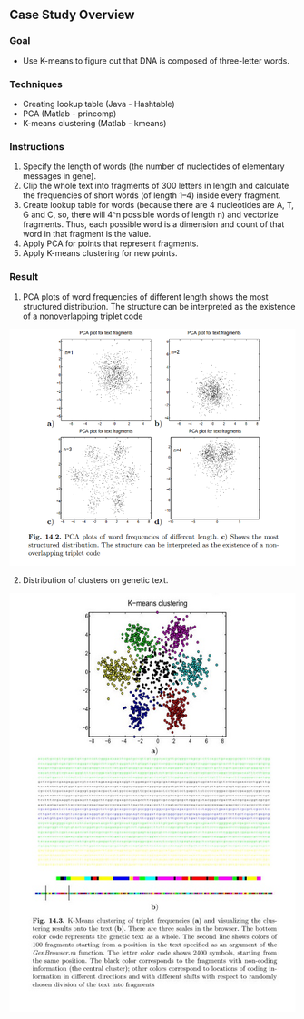 [//]: # (Image References)

[image1]: ./images/PCA.PNG "PCA"
[image2]: ./images/K-means.jpg "K-means"

## Case Study Overview

### Goal
 - Use K-means to figure out that DNA is composed of three-letter words.

### Techniques
 - Creating lookup table (Java - Hashtable)
 - PCA (Matlab - princomp)
 - K-means clustering (Matlab - kmeans)

### Instructions
1. Specify the length of words (the number of nucleotides of elementary messages in gene). 
2. Clip the whole text into fragments of 300 letters in length and calculate the frequencies of short words (of length 1–4) inside every fragment. 
3. Create lookup table for words (because there are 4 nucleotides are A, T, G and C, so, there will 4^n possible words of length n) and vectorize fragments. Thus, each possible word is a dimension and count of that word in that fragment is the value. 
4. Apply PCA for points that represent fragments. 
5. Apply K-means clustering for new points. 

### Result
1.  PCA plots of word frequencies of different length shows the most structured distribution. The structure can be interpreted as the existence of a nonoverlapping triplet code

![alt-text][image1]

2. Distribution of clusters on genetic text. 

![alt-text][image2]
